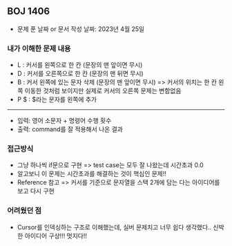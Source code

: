 ## BOJ 1406

- 문제 푼 날짜 or 문서 작성 날짜: 2023년 4월 25일



### 내가 이해한 문제 내용

- L : 커서를 왼쪽으로 한 칸 (문장의 맨 앞이면 무시)
- D : 커서를 오른쪽으로 한 칸 (문장의 맨 뒤면 무시) 
- B : 커서 왼쪽에 있는 문자 삭제 (문장의 맨 앞이면 무시) => 커서의 위치는 한 칸 왼쪽 이동한 것처럼 보이지만 실제로 커서의 오른쪽 문제는 변함없음
- P $ : $라는 문자를 왼쪽에 추가

-----

- 입력: 영어 소문자 + 명령어 수행 횟수
- 출력: command를 잘 적용해서 나온 결과



### 접근방식

- 그냥 하나씩 if문으로 구현 => test case는 모두 잘 나왔는데 시간초과 0.0
- 알고보니 이 문제는 시간초과를 해결하는 것이 핵심인 문제!!
- Reference 참고 => 커서를 기준으로 문자열을 스택 2개에 담는 다는 아이디어를 보고 다시 구현



### 어려웠던 점

- Cursor를 인덱싱하는 구조로 이해했는데, 실버 문제치고 너무 쉽다 생각했다.. 신박한 아이디어 구상!!! 멋지다!!
